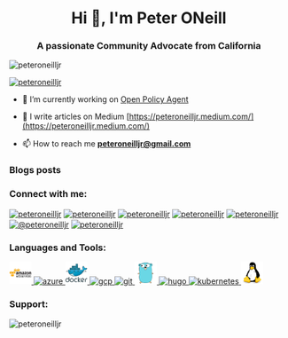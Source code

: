 <h1 align="center">Hi 👋, I'm Peter ONeill</h1>
<h3 align="center">A passionate Community Advocate from California</h3>

<p align="left"> <img src="https://komarev.com/ghpvc/?username=peteroneilljr&label=Profile%20views&color=0e75b6&style=flat" alt="peteroneilljr" /> </p>

<p align="left"> <a href="https://twitter.com/peteroneilljr" target="blank"><img src="https://img.shields.io/twitter/follow/peteroneilljr?logo=twitter&style=for-the-badge" alt="peteroneilljr" /></a> </p>

- 🔭 I’m currently working on [Open Policy Agent](https://github.com/open-policy-agent/opa)

- 📝 I write articles on Medium [https://peteroneilljr.medium.com/](https://peteroneilljr.medium.com/)

- 📫 How to reach me **peteroneilljr@gmail.com**

### Blogs posts
<!-- BLOG-POST-LIST:START -->
<!-- BLOG-POST-LIST:END -->

<h3 align="left">Connect with me:</h3>
<p align="left">
<a href="https://dev.to/peteroneilljr" target="blank"><img align="center" src="https://cdn.jsdelivr.net/npm/simple-icons@3.0.1/icons/dev-dot-to.svg" alt="peteroneilljr" height="30" width="40" /></a>
<a href="https://twitter.com/peteroneilljr" target="blank"><img align="center" src="https://raw.githubusercontent.com/rahuldkjain/github-profile-readme-generator/master/src/images/icons/Social/twitter.svg" alt="peteroneilljr" height="30" width="40" /></a>
<a href="https://linkedin.com/in/peteroneilljr" target="blank"><img align="center" src="https://raw.githubusercontent.com/rahuldkjain/github-profile-readme-generator/master/src/images/icons/Social/linked-in-alt.svg" alt="peteroneilljr" height="30" width="40" /></a>
<a href="https://stackoverflow.com/users/peteroneilljr" target="blank"><img align="center" src="https://raw.githubusercontent.com/rahuldkjain/github-profile-readme-generator/master/src/images/icons/Social/stack-overflow.svg" alt="peteroneilljr" height="30" width="40" /></a>
<a href="https://instagram.com/peteroneilljr" target="blank"><img align="center" src="https://raw.githubusercontent.com/rahuldkjain/github-profile-readme-generator/master/src/images/icons/Social/instagram.svg" alt="peteroneilljr" height="30" width="40" /></a>
<a href="https://medium.com/@peteroneilljr" target="blank"><img align="center" src="https://raw.githubusercontent.com/rahuldkjain/github-profile-readme-generator/master/src/images/icons/Social/medium.svg" alt="@peteroneilljr" height="30" width="40" /></a>
<a href="https://www.hackerrank.com/peteroneilljr" target="blank"><img align="center" src="https://raw.githubusercontent.com/rahuldkjain/github-profile-readme-generator/master/src/images/icons/Social/hackerrank.svg" alt="peteroneilljr" height="30" width="40" /></a>
</p>

<h3 align="left">Languages and Tools:</h3>
<p align="left"> <a href="https://aws.amazon.com" target="_blank"> <img src="https://raw.githubusercontent.com/devicons/devicon/master/icons/amazonwebservices/amazonwebservices-original-wordmark.svg" alt="aws" width="40" height="40"/> </a> <a href="https://azure.microsoft.com/en-in/" target="_blank"> <img src="https://www.vectorlogo.zone/logos/microsoft_azure/microsoft_azure-icon.svg" alt="azure" width="40" height="40"/> </a> <a href="https://www.docker.com/" target="_blank"> <img src="https://raw.githubusercontent.com/devicons/devicon/master/icons/docker/docker-original-wordmark.svg" alt="docker" width="40" height="40"/> </a> <a href="https://cloud.google.com" target="_blank"> <img src="https://www.vectorlogo.zone/logos/google_cloud/google_cloud-icon.svg" alt="gcp" width="40" height="40"/> </a> <a href="https://git-scm.com/" target="_blank"> <img src="https://www.vectorlogo.zone/logos/git-scm/git-scm-icon.svg" alt="git" width="40" height="40"/> </a> <a href="https://golang.org" target="_blank"> <img src="https://raw.githubusercontent.com/devicons/devicon/master/icons/go/go-original.svg" alt="go" width="40" height="40"/> </a> <a href="https://gohugo.io/" target="_blank"> <img src="https://api.iconify.design/logos-hugo.svg" alt="hugo" width="40" height="40"/> </a> <a href="https://kubernetes.io" target="_blank"> <img src="https://www.vectorlogo.zone/logos/kubernetes/kubernetes-icon.svg" alt="kubernetes" width="40" height="40"/> </a> <a href="https://www.linux.org/" target="_blank"> <img src="https://raw.githubusercontent.com/devicons/devicon/master/icons/linux/linux-original.svg" alt="linux" width="40" height="40"/> </a> </p>

<h3 align="left">Support:</h3>
<p><a href="https://www.buymeacoffee.com/peteroneilljr"> <img align="left" src="https://cdn.buymeacoffee.com/buttons/v2/default-yellow.png" height="50" width="210" alt="peteroneilljr" /></a></p><br><br>
